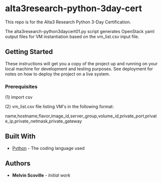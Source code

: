 # alta3research-python-3day-cert

This repo is for the Alta3 Research Python 3-Day Certification.

The alta3research-python3daycert01.py script generates OpenStack yaml output files for VM instantiation
based on the vm_list.csv input file.

## Getting Started

These instructions will get you a copy of the project up and running on your local machine
for development and testing purposes. See deployment for notes on how to deploy the project
on a live system.

### Prerequisites

(1) import csv

(2) vm_list.csv file listing VM's in the following format:

name,hostname,flavor,image_id,server_group,volume_id,private_port,private_ip,private_netmask,private_gateway

## Built With

* [Python](https://www.python.org/) - The coding language used

## Authors

* **Melvin Scoville** - *Initial work*
